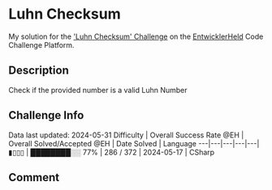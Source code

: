 # Luhn Checksum

My solution for the ['Luhn Checksum' Challenge](https://platform.entwicklerheld.de/challenge/luhn-checksum?technology=CSharp) on the [EntwicklerHeld](https://platform.entwicklerheld.de/) Code Challenge Platform.

## Description
Check if the provided number is a valid Luhn Number

## Challenge Info
Data last updated: 2024-05-31
Difficulty | Overall Success Rate @EH | Overall Solved/Accepted @EH | Date Solved | Language
---|---|---|---|---|
▮▯▯▯ | ████████░░ 77% | 286 / 372 | 2024-05-17 | CSharp

## Comment
